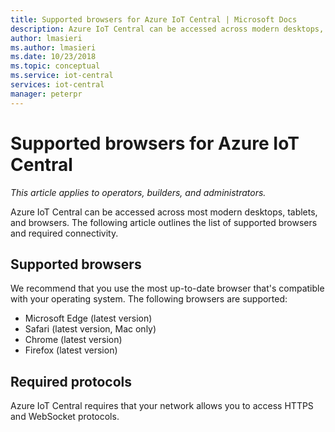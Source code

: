 ```yaml
---
title: Supported browsers for Azure IoT Central | Microsoft Docs
description: Azure IoT Central can be accessed across modern desktops, tablets and browsers. This article outlines the list of supported browsers.
author: lmasieri
ms.author: lmasieri
ms.date: 10/23/2018
ms.topic: conceptual
ms.service: iot-central
services: iot-central
manager: peterpr
---
```

# Supported browsers for Azure IoT Central

*This article applies to operators, builders, and administrators.*

Azure IoT Central can be accessed across most modern desktops, tablets, and browsers. The following article outlines the list of supported browsers and required connectivity.  

## Supported browsers
We recommend that you use the most up-to-date browser that's compatible with your operating system. The following browsers are supported:
- Microsoft Edge (latest version)
- Safari (latest version, Mac only)
- Chrome (latest version)
- Firefox (latest version)

## Required protocols
Azure IoT Central requires that your network allows you to access HTTPS and WebSocket protocols. 
